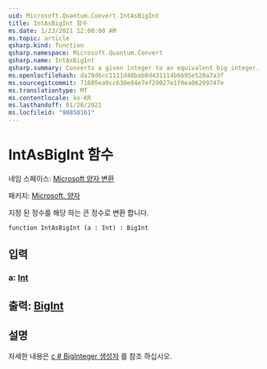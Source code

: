 ```yaml
---
uid: Microsoft.Quantum.Convert.IntAsBigInt
title: IntAsBigInt 함수
ms.date: 1/23/2021 12:00:00 AM
ms.topic: article
qsharp.kind: function
qsharp.namespace: Microsoft.Quantum.Convert
qsharp.name: IntAsBigInt
qsharp.summary: Converts a given integer to an equivalent big integer.
ms.openlocfilehash: da78d6cc1111d48bab8d431114b6695e520a7a3f
ms.sourcegitcommit: 71605ea9cc630e84e7ef29027e1f0ea06299747e
ms.translationtype: MT
ms.contentlocale: ko-KR
ms.lasthandoff: 01/26/2021
ms.locfileid: "98850161"
---
```

# <a name="intasbigint-function"></a>IntAsBigInt 함수

네임 스페이스: [Microsoft 양자 변환](xref:Microsoft.Quantum.Convert)

패키지: [Microsoft. 양자](https://nuget.org/packages/Microsoft.Quantum.QSharp.Core)


지정 된 정수를 해당 하는 큰 정수로 변환 합니다.

```qsharp
function IntAsBigInt (a : Int) : BigInt
```


## <a name="input"></a>입력

### <a name="a--int"></a>a: [Int](xref:microsoft.quantum.lang-ref.int)





## <a name="output--bigint"></a>출력: [BigInt](xref:microsoft.quantum.lang-ref.bigint)



## <a name="remarks"></a>설명

자세한 내용은 [c # BigInteger 생성자](https://docs.microsoft.com/dotnet/api/system.numerics.biginteger.-ctor?view=netframework-4.7.2#System_Numerics_BigInteger__ctor_System_Int64_) 를 참조 하십시오.